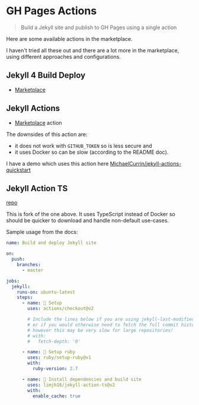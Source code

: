 # GH Pages Actions
> Build a Jekyll site and publish to GH Pages using a single action

Here are some available actions in the marketplace.

I haven't tried all these out and there are a lot more in the marketplace, using different approaches and configurations. 


## Jekyll 4 Build Deploy

- [Marketplace](https://github.com/marketplace/actions/jekyll-4-build-deploy)


## Jekyll Actions

- [Marketplace](https://github.com/marketplace/actions/jekyll-actions) action

The downsides of this action are:

- it does not work with `GITHUB_TOKEN` so is less secure and
- it uses Docker so can be slow (according to the README doc).

I have a demo which uses this action here [MichaelCurrin/jekyll-actions-quickstart](https://github.com/MichaelCurrin/jekyll-actions-quickstart)


## Jekyll Action TS

[repo](https://github.com/limjh16/jekyll-action-ts)

This is fork of the one above. It uses TypeScript instead of Docker so should be quicker to download and handle non-default use-cases.

Sample usage from the docs:

```yaml
name: Build and deploy Jekyll site

on:
  push:
    branches:
      - master

jobs:
  jekyll:
    runs-on: ubuntu-latest
    steps:
      - name: 📂 Setup
        uses: actions/checkout@v2

        # Include the lines below if you are using jekyll-last-modified-at
        # or if you would otherwise need to fetch the full commit history
        # however this may be very slow for large repositories!
        # with:
        #   fetch-depth: '0'

      - name: 💎 Setup ruby
        uses: ruby/setup-ruby@v1
        with:
          ruby-version: 2.7

      - name: 🔨 Install dependencies and build site
        uses: limjh16/jekyll-action-ts@v2
        with:
          enable_cache: true
```
